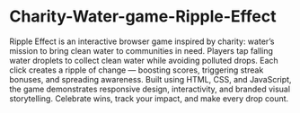 # Charity-Water-game-Ripple-Effect

Ripple Effect is an interactive browser game inspired by charity: water’s mission to bring clean water to communities in need. Players tap falling water droplets to collect clean water while avoiding polluted drops. Each click creates a ripple of change — boosting scores, triggering streak bonuses, and spreading awareness. Built using HTML, CSS, and JavaScript, the game demonstrates responsive design, interactivity, and branded visual storytelling. Celebrate wins, track your impact, and make every drop count.
